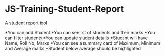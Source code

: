 # JS-Training-Student-Report
A student report tool

*You can add Student 
*You can see list of students and their marks
*You can filter students
*You can update student details
*Student will have Name, Roll No, Marks
*You can see a summary card of Maximum, Minimum and Average marks
*Student below average should be highlighted
